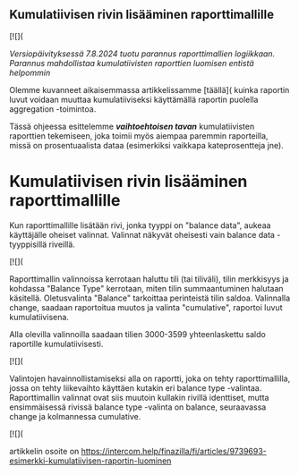 ## Kumulatiivisen rivin lisääminen raporttimallille

[![](

*Versiopäivityksessä 7.8.2024 tuotu parannus raporttimallien logiikkaan. Parannus mahdollistaa kumulatiivisten raporttien luomisen entistä helpommin*

Olemme kuvanneet aikaisemmassa artikkelissamme [täällä]( kuinka raportin luvut voidaan muuttaa kumulatiiviseksi käyttämällä raportin puolella aggregation -toimintoa.

Tässä ohjeessa esittelemme ***vaihtoehtoisen tavan*** kumulatiivisten raporttien tekemiseen, joka toimii myös aiempaa paremmin raporteilla, missä on prosentuaalista dataa (esimerkiksi vaikkapa kateprosentteja jne).

# Kumulatiivisen rivin lisääminen raporttimallille

Kun raporttimallille lisätään rivi, jonka tyyppi on "balance data", aukeaa käyttäjälle oheiset valinnat. Valinnat näkyvät oheisesti vain balance data -tyyppisillä riveillä.

[![](

Raporttimallin valinnoissa kerrotaan haluttu tili (tai tiliväli), tilin merkkisyys ja kohdassa "Balance Type" kerrotaan, miten tilin summaantuminen halutaan käsitellä. Oletusvalinta "Balance" tarkoittaa perinteistä tilin saldoa. Valinnalla change, saadaan raportoitua muutos ja valinta "cumulative", raportoi luvut kumulatiivisena.

Alla olevilla valinnoilla saadaan tilien 3000-3599 yhteenlaskettu saldo raportille kumulatiivisesti.

[![](

Valintojen havainnollistamiseksi alla on raportti, joka on tehty raporttimallilla, jossa on tehty liikevaihto käyttäen kutakin eri balance type -valintaa. Raporttimallin valinnat ovat siis muutoin kullakin rivillä identtiset, mutta ensimmäisessä rivissä balance type -valinta on balance, seuraavassa change ja kolmannessa cumulative.

[![](



artikkelin osoite on https://intercom.help/finazilla/fi/articles/9739693-esimerkki-kumulatiivisen-raportin-luominen

